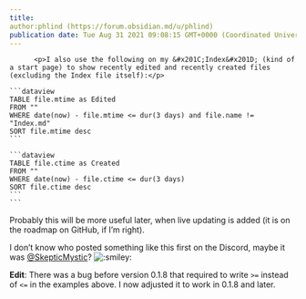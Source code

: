 ```yaml
---
title:
author:phlind (https://forum.obsidian.md/u/phlind)
publication date: Tue Aug 31 2021 09:08:15 GMT+0000 (Coordinated Universal Time)
---
```


 
          <p>I also use the following on my &#x201C;Index&#x201D; (kind of a start page) to show recently edited and recently created files (excluding the Index file itself):</p>
<pre><code>```dataview
TABLE file.mtime as Edited
FROM &quot;&quot;
WHERE date(now) - file.mtime &lt;= dur(3 days) and file.name != &quot;Index.md&quot;
SORT file.mtime desc
```

```dataview
TABLE file.ctime as Created
FROM &quot;&quot;
WHERE date(now) - file.ctime &lt;= dur(3 days)
SORT file.ctime desc
```
```
</code></pre>
<p>Probably this will be more useful later, when live updating is added (it is on the roadmap on GitHub, if I&#x2019;m right).</p>
<p>I don&#x2019;t know who posted something like this first on the Discord, maybe it was <a class="mention" href="/u/skepticmystic">@SkepticMystic</a>? <img src="https://forum.obsidian.md/images/emoji/apple/smiley.png?v=9" title=":smiley:" class="emoji" alt=":smiley:"></p>
<p><strong>Edit</strong>: There was a bug before version 0.1.8 that required to write <code>&gt;=</code> instead of <code>&lt;=</code> in the examples above. I now adjusted it to work in 0.1.8 and later.</p>
        